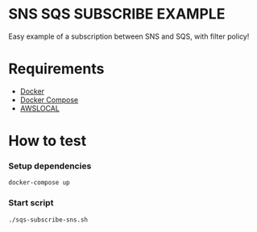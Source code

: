 # SNS SQS SUBSCRIBE EXAMPLE
Easy example of a subscription between SNS and SQS, with filter policy!

# Requirements

* [Docker](https://docs.docker.com/engine/install/ubuntu/#installation-methods)
* [Docker Compose](https://docs.docker.com/compose/install/#install-compose-on-linux-systems)
* [AWSLOCAL](https://github.com/localstack/awscli-local)


# How to test

### Setup dependencies
```
docker-compose up
```

### Start script
```
./sqs-subscribe-sns.sh
``` 
